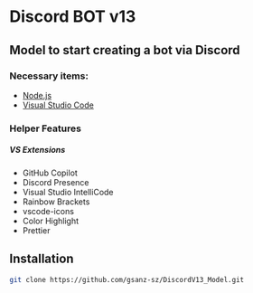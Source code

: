 # Discord BOT v13
## Model to start creating a bot via Discord

### Necessary items:

- [Node.js](https://nodejs.org/)
- [Visual Studio Code](https://code.visualstudio.com/)

### Helper Features
##### VS Extensions
- GitHub Copilot
- Discord Presence
- Visual Studio IntelliCode
- Rainbow Brackets
- vscode-icons
- Color Highlight
- Prettier

## Installation

```sh
git clone https://github.com/gsanz-sz/DiscordV13_Model.git
```
